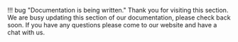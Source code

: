 !!! bug "Documentation is being written."
    Thank you for visiting this section. We are busy updating this section of our documentation, please check back soon.
	If you have any questions please come to our website and have a chat with us.